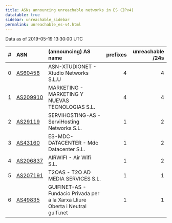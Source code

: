 ```yaml
---
title: ASNs announcing unreachable networks in ES (IPv4)
datatable: true
sidebar: unreachable_sidebar
permalink: unreachable_es-v4.html
---
```


Data as of 2019-05-19 13:30:00 UTC


<div class="datatable-begin"></div>

|   # | ASN                                      | (announcing) AS name                                                            |   prefixes |   unreachable /24s |
|----:|:-----------------------------------------|:--------------------------------------------------------------------------------|-----------:|-------------------:|
|   0 | [AS60458](unreachable_AS60458-v4.html)   | ASN-XTUDIONET - Xtudio Networks S.L.U                                           |          4 |                  4 |
|   1 | [AS209910](unreachable_AS209910-v4.html) | MARKETING - MARKETING Y NUEVAS TECNOLOGIAS S.L.                                 |          4 |                  4 |
|   2 | [AS29119](unreachable_AS29119-v4.html)   | SERVIHOSTING-AS - ServiHosting Networks S.L.                                    |          1 |                  2 |
|   3 | [AS43160](unreachable_AS43160-v4.html)   | ES-MDC-DATACENTER - Mdc Datacenter S.L.                                         |          1 |                  2 |
|   4 | [AS206837](unreachable_AS206837-v4.html) | AIRWIFI - Air Wifi S.L.                                                         |          1 |                  2 |
|   5 | [AS207191](unreachable_AS207191-v4.html) | T2OAS - T2O AD MEDIA SERVICES S.L.                                              |          1 |                  1 |
|   6 | [AS49835](unreachable_AS49835-v4.html)   | GUIFINET-AS - Fundacio Privada per a la Xarxa Lliure Oberta i Neutral guifi.net |          1 |                  1 |

<div class="datatable-end"></div>